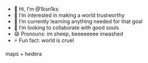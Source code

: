 - 👋 Hi, I’m @1ksn1ks
- 👀 I’m interested in making a world trustworthy
- 🌱 I’m currently learning anything needed for that goal
- 💞️ I’m looking to collaborate with good souls
- 😄 Pronouns: im sheep, beeeeeeee   inwashed
- ⚡ Fun fact: world is cruel

maps + hedera
